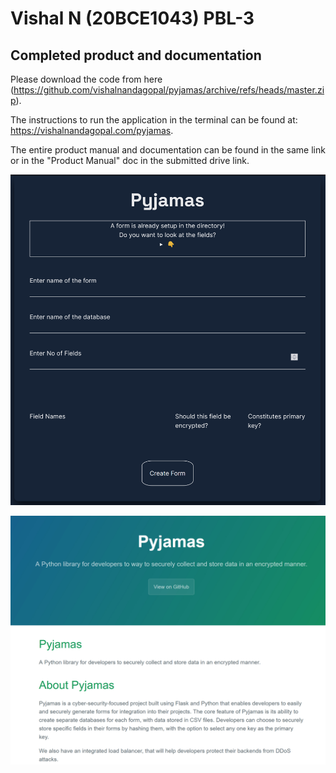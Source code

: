 # Vishal N (20BCE1043) PBL-3

## **Completed product and documentation**

Please download the code from here (https://github.com/vishalnandagopal/pyjamas/archive/refs/heads/master.zip).

The instructions to run the application in the terminal can be found at: https://vishalnandagopal.com/pyjamas.

The entire product manual and documentation can be found in the same link or in the "Product Manual" doc in the submitted drive link.

![Config website](./images/config%20website.jpg)

![Documentation website](./images/documentation%20screenshot.jpg)
